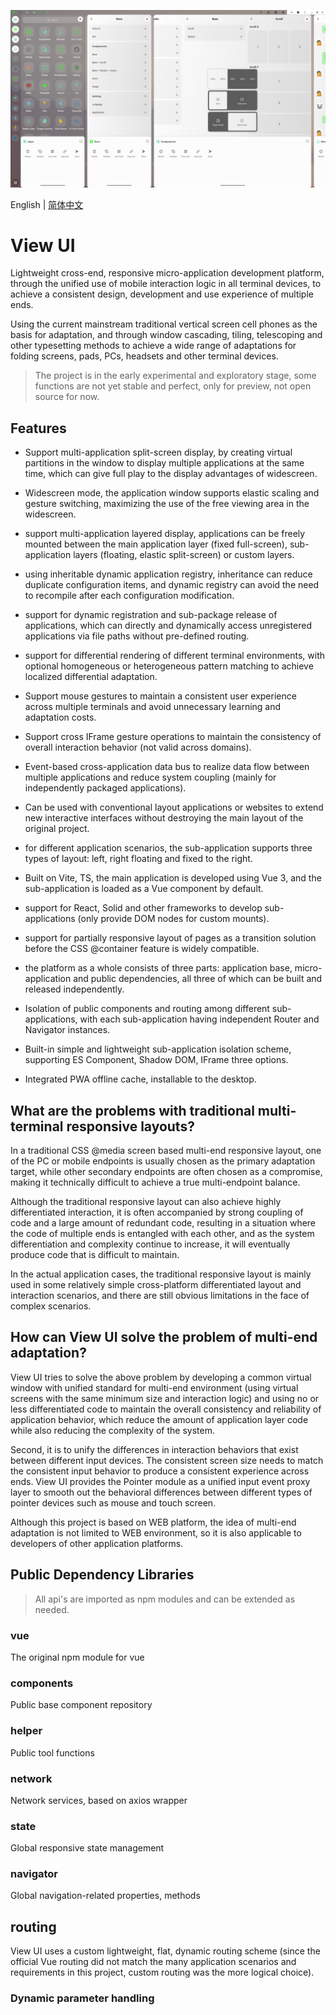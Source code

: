 <a href="https://lixiangio.github.io/view-ui/" target="_blank"><img src="./screenshot/01-42-44.png" alt="Screenshot"></a>

English | [简体中文](./README-ZH.md)

# View UI

Lightweight cross-end, responsive micro-application development platform, through the unified use of mobile interaction logic in all terminal devices, to achieve a consistent design, development and use experience of multiple ends.

Using the current mainstream traditional vertical screen cell phones as the basis for adaptation, and through window cascading, tiling, telescoping and other typesetting methods to achieve a wide range of adaptations for folding screens, pads, PCs, headsets and other terminal devices.

> The project is in the early experimental and exploratory stage, some functions are not yet stable and perfect, only for preview, not open source for now.

## Features

- Support multi-application split-screen display, by creating virtual partitions in the window to display multiple applications at the same time, which can give full play to the display advantages of widescreen.

- Widescreen mode, the application window supports elastic scaling and gesture switching, maximizing the use of the free viewing area in the widescreen.

- support multi-application layered display, applications can be freely mounted between the main application layer (fixed full-screen), sub-application layers (floating, elastic split-screen) or custom layers.

- using inheritable dynamic application registry, inheritance can reduce duplicate configuration items, and dynamic registry can avoid the need to recompile after each configuration modification.

- support for dynamic registration and sub-package release of applications, which can directly and dynamically access unregistered applications via file paths without pre-defined routing.

- support for differential rendering of different terminal environments, with optional homogeneous or heterogeneous pattern matching to achieve localized differential adaptation.

- Support mouse gestures to maintain a consistent user experience across multiple terminals and avoid unnecessary learning and adaptation costs.

- Support cross IFrame gesture operations to maintain the consistency of overall interaction behavior (not valid across domains).

- Event-based cross-application data bus to realize data flow between multiple applications and reduce system coupling (mainly for independently packaged applications).

- Can be used with conventional layout applications or websites to extend new interactive interfaces without destroying the main layout of the original project.

- for different application scenarios, the sub-application supports three types of layout: left, right floating and fixed to the right.

- Built on Vite, TS, the main application is developed using Vue 3, and the sub-application is loaded as a Vue component by default.

- support for React, Solid and other frameworks to develop sub-applications (only provide DOM nodes for custom mounts).

- support for partially responsive layout of pages as a transition solution before the CSS @container feature is widely compatible.

- the platform as a whole consists of three parts: application base, micro-application and public dependencies, all three of which can be built and released independently.

- Isolation of public components and routing among different sub-applications, with each sub-application having independent Router and Navigator instances.

- Built-in simple and lightweight sub-application isolation scheme, supporting ES Component, Shadow DOM, IFrame three options.

- Integrated PWA offline cache, installable to the desktop.

## What are the problems with traditional multi-terminal responsive layouts?

In a traditional CSS @media screen based multi-end responsive layout, one of the PC or mobile endpoints is usually chosen as the primary adaptation target, while other secondary endpoints are often chosen as a compromise, making it technically difficult to achieve a true multi-endpoint balance.

Although the traditional responsive layout can also achieve highly differentiated interaction, it is often accompanied by strong coupling of code and a large amount of redundant code, resulting in a situation where the code of multiple ends is entangled with each other, and as the system differentiation and complexity continue to increase, it will eventually produce code that is difficult to maintain.

In the actual application cases, the traditional responsive layout is mainly used in some relatively simple cross-platform differentiated layout and interaction scenarios, and there are still obvious limitations in the face of complex scenarios.

## How can View UI solve the problem of multi-end adaptation?

View UI tries to solve the above problem by developing a common virtual window with unified standard for multi-end environment (using virtual screens with the same minimum size and interaction logic) and using no or less differentiated code to maintain the overall consistency and reliability of application behavior, which reduce the amount of application layer code while also reducing the complexity of the system.

Second, it is to unify the differences in interaction behaviors that exist between different input devices. The consistent screen size needs to match the consistent input behavior to produce a consistent experience across ends. View UI provides the Pointer module as a unified input event proxy layer to smooth out the behavioral differences between different types of pointer devices such as mouse and touch screen.

Although this project is based on WEB platform, the idea of multi-end adaptation is not limited to WEB environment, so it is also applicable to developers of other application platforms.

## Public Dependency Libraries

> All api's are imported as npm modules and can be extended as needed.

### vue

The original npm module for vue

### components

Public base component repository

### helper

Public tool functions

### network

Network services, based on axios wrapper

### state

Global responsive state management

### navigator

Global navigation-related properties, methods

## routing

View UI uses a custom lightweight, flat, dynamic routing scheme (since the official Vue routing did not match the many application scenarios and requirements in this project, custom routing was the more logical choice).

### Dynamic parameter handling